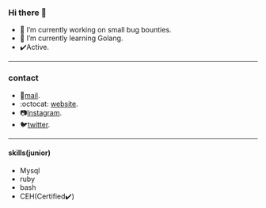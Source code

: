 ### Hi there 👋



- 🔭 I’m currently working on small bug bounties.
- 🌱 I’m currently learning Golang.
- :heavy_check_mark:Active.
---
### contact
- :email:[mail](mailto:polarspetroll@protonmail.com).
- :octocat: [website](https://polarspetroll.github.io).
- :camera:[Instagram](https://instagram.com/polarspetroll).
- :bird:[twitter](https://twitter.com/polarspetroll).
---
#### skills(junior)
- Mysql
- ruby
- bash
- CEH(Certified:heavy_check_mark:)
